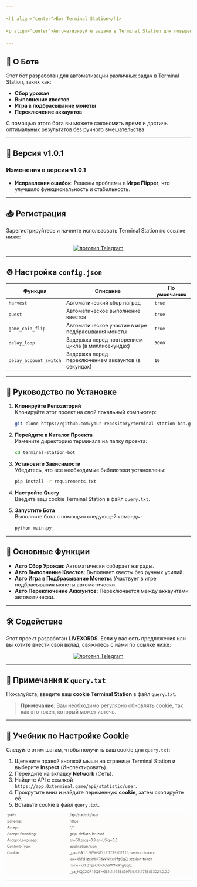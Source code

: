 ```yaml
---

<h1 align="center">Бот Terminal Station</h1>

<p align="center">Автоматизируйте задачи в Terminal Station для повышения эффективности и результатов!</p>

---
```


## 🚀 **О Боте**

Этот бот разработан для автоматизации различных задач в Terminal Station, таких как:

- **Сбор урожая**
- **Выполнение квестов**
- **Игра в подбрасывание монеты**
- **Переключение аккаунтов**

С помощью этого бота вы можете сэкономить время и достичь оптимальных результатов без ручного вмешательства.

---

## 🌟 **Версия v1.0.1**

### **Изменения в версии v1.0.1**

- **Исправления ошибок**: Решены проблемы в **Игре Flipper**, что улучшило функциональность и стабильность.

---

## 📥 **Регистрация**

Зарегистрируйтесь и начните использовать Terminal Station по ссылке ниже:

<div align="center">
  <a href="https://t.me/terminalgame_bot/terminalgame?startapp=JF5KG8GP&startApp=JF5KG8GP" target="_blank">
    <img src="https://img.shields.io/static/v1?message=TerminalStation&logo=telegram&label=&color=2CA5E0&logoColor=white&labelColor=&style=for-the-badge" height="25" alt="логотип Telegram" />
  </a>
</div>

---

## ⚙️ **Настройка `config.json`**

| **Функция**            | **Описание**                                          | **По умолчанию** |
| ---------------------- | ----------------------------------------------------- | ----------------- |
| `harvest`              | Автоматический сбор наград                             | `true`            |
| `quest`                | Автоматическое выполнение квестов                     | `true`            |
| `game_coin_flip`       | Автоматическое участие в игре подбрасывания монеты    | `true`            |
| `delay_loop`           | Задержка перед повторением цикла (в миллисекундах)    | `3000`            |
| `delay_account_switch` | Задержка перед переключением аккаунтов (в секундах)   | `10`              |

---

## 📖 **Руководство по Установке**

1. **Клонируйте Репозиторий**  
   Клонируйте этот проект на свой локальный компьютер:

   ```bash
   git clone https://github.com/your-repository/terminal-station-bot.git
   ```

2. **Перейдите в Каталог Проекта**  
   Измените директорию терминала на папку проекта:

   ```bash
   cd terminal-station-bot
   ```

3. **Установите Зависимости**  
   Убедитесь, что все необходимые библиотеки установлены:

   ```bash
   pip install -r requirements.txt
   ```

4. **Настройте Query**  
   Введите ваш cookie Terminal Station в файл `query.txt`.

5. **Запустите Бота**  
   Выполните бота с помощью следующей команды:

   ```bash
   python main.py
   ```

---

## 🚀 **Основные Функции**

- **Авто Сбор Урожая**: Автоматически собирает награды.
- **Авто Выполнение Квестов**: Выполняет квесты без ручных усилий.
- **Авто Игра в Подбрасывание Монеты**: Участвует в игре подбрасывания монеты автоматически.
- **Авто Переключение Аккаунтов**: Переключается между аккаунтами автоматически.

---

## 🛠️ **Содействие**

Этот проект разработан **LIVEXORDS**. Если у вас есть предложения или вы хотите внести свой вклад, свяжитесь с нами по ссылке ниже:

<div align="center">
  <a href="https://t.me/livexordsscript" target="_blank">
    <img src="https://img.shields.io/static/v1?message=Livexords&logo=telegram&label=&color=2CA5E0&logoColor=white&labelColor=&style=for-the-badge" height="25" alt="логотип Telegram" />
  </a>
</div>

---

## 📄 **Примечания к `query.txt`**

Пожалуйста, введите ваш **cookie Terminal Station** в файл `query.txt`. 

> **Примечание**: Вам необходимо регулярно обновлять cookie, так как это токен, который может истечь.

---

## 📸 **Учебник по Настройке Cookie**

Следуйте этим шагам, чтобы получить ваш cookie для `query.txt`:

1. Щелкните правой кнопкой мыши на странице Terminal Station и выберите **Inspect** (Инспектировать).
2. Перейдите на вкладку **Network** (Сеть).
3. Найдите API с ссылкой `https://app.0xterminal.game/api/statistic/user`.
4. Прокрутите вниз и найдите переменную **cookie**, затем скопируйте её.
5. Вставьте cookie в файл `query.txt`.

<div align="center">
  <img src="tutorial.png" width="600" alt="Учебник по Настройке Cookie"/>
</div>

---
